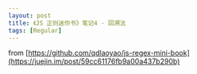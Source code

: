 ```yaml
---
layout: post
title: 《JS 正则迷你书》笔记4 - 回溯法
tags: [Regular]
---
```


from [https://github.com/qdlaoyao/js-regex-mini-book](https://juejin.im/post/59cc61176fb9a00a437b290b)
